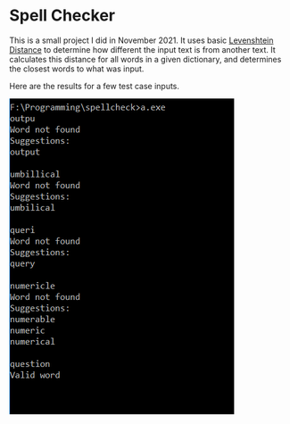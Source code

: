 # Spell Checker

This is a small project I did in November 2021. It uses basic [Levenshtein Distance](https://en.wikipedia.org/wiki/Levenshtein_distance) to determine how different the input text is from another text. It calculates this distance for all words in a given dictionary, and determines the closest words to what was input.

Here are the results for a few test case inputs.

![Example Image](Example.PNG?raw=true "Example Image")

